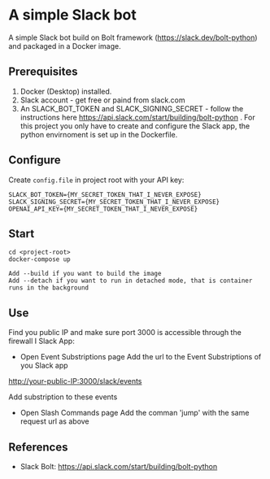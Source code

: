 # A simple Slack bot

A simple Slack bot build on Bolt framework (https://slack.dev/bolt-python) and packaged in a Docker image.

## Prerequisites

1. Docker (Desktop) installed. 
2. Slack account - get free or paind from slack.com
3. An SLACK_BOT_TOKEN and SLACK_SIGNING_SECRET - follow the instructions here https://api.slack.com/start/building/bolt-python . For this project you only have  to create and configure the Slack app, the python envirnoment is set up in the Dockerfile.

## Configure

Create `config.file` in project root with your API key:

```
SLACK_BOT_TOKEN={MY_SECRET_TOKEN_THAT_I_NEVER_EXPOSE}
SLACK_SIGNING_SECRET={MY_SECRET_TOKEN_THAT_I_NEVER_EXPOSE}
OPENAI_API_KEY={MY_SECRET_TOKEN_THAT_I_NEVER_EXPOSE}
```

## Start

    cd <project-root>
    docker-compose up
    
    Add --build if you want to build the image
    Add --detach if you want to run in detached mode, that is container runs in the background

## Use

Find you public IP and make sure port 3000 is accessible through the firewall
I Slack App:
* Open Event Substriptions page
Add the url to the Event Substriptions of you Slack app

<http://your-public-IP:3000/slack/events>

Add substription to these events

* Open Slash Commands page
Add the comman 'jump' with the same request url as above

## References

- Slack Bolt: https://api.slack.com/start/building/bolt-python
